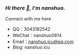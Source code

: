 <link rel="stylesheet" type="text/css" href="./beautiful.css">

### _Hi there 👋, I'm nanshuo._

Connect with me here 

- QQ：3043182542
- WeChat：nanshuo0814
- Email：nanshuo.icu@qq.com
- Blog: nanshuo.icu

